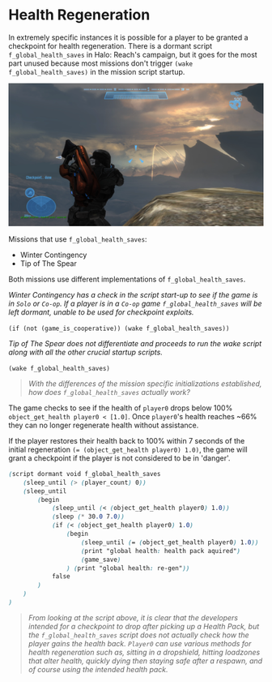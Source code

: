 # Health Regeneration
In extremely specific instances it is possible for a player to be granted a checkpoint for health regeneration. There is a dormant script `f_global_health_saves` in Halo: Reach's campaign, but it goes for the most part unused because most missions don't trigger `(wake f_global_health_saves)` in the mission script startup.

![checkpoint](_media\tots\health-regen\debug.png)

Missions that use `f_global_health_saves`:
- Winter Contingency 
- Tip of The Spear

Both missions use different implementations of `f_global_health_saves`. 

*Winter Contingency has a check in the script start-up to see if the game is in `Solo` or `Co-op`. If a player is in a `Co-op` game `f_global_health_saves` will be left dormant, unable to be used for checkpoint exploits.*

`(if (not (game_is_cooperative)) (wake f_global_health_saves))`


*Tip of The Spear does not differentiate and proceeds to run the wake script along with all the other crucial startup scripts.*

`(wake f_global_health_saves)`

> *With the differences of the mission specific initializations established, how does `f_global_health_saves` actually work?*

The game checks to see if the health of `player0` drops below 100% `object_get_health player0 < [1.0]`. Once `player0`'s health reaches ~66% they can no longer regenerate health without assistance. 

If the player restores their health back to 100% within 7 seconds of the initial regeneration `(= (object_get_health player0) 1.0)`, the game will grant a checkpoint if the player is not considered to be in 'danger'.
```css
(script dormant void f_global_health_saves
    (sleep_until (> (player_count) 0))
    (sleep_until 
        (begin
            (sleep_until (< (object_get_health player0) 1.0))
            (sleep (* 30.0 7.0))
            (if (< (object_get_health player0) 1.0) 
                (begin
                    (sleep_until (= (object_get_health player0) 1.0))
                    (print "global health: health pack aquired")
                    (game_save)
                ) (print "global health: re-gen"))
            false
        )
    )
)
```
> *From looking at the script above, it is clear that the developers intended for a checkpoint to drop after picking up a Health Pack, but the `f_global_health_saves` script does not actually check how the player gains the health back. `Player0` can use various methods for health regeneration such as, sitting in a dropshield, hitting loadzones that alter health, quickly dying then staying safe after a respawn, and of course using the intended health pack.*